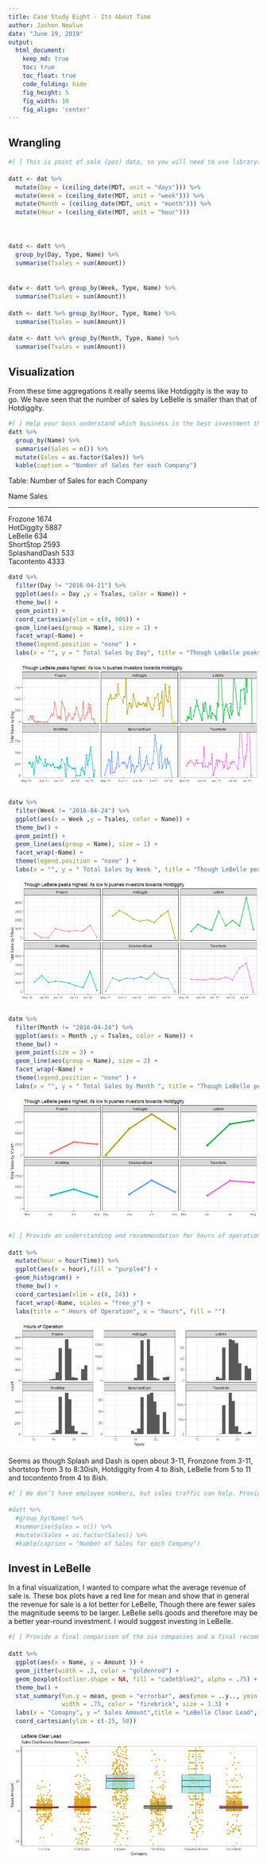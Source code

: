 ```yaml
---
title: Case Study Eight - Its About Time
author: Jashon Newlun
date: "June 19, 2019"
output:
  html_document:  
    keep_md: true
    toc: true
    toc_float: true
    code_folding: hide
    fig_height: 5
    fig_width: 10
    fig_align: 'center'
---
```


## Wrangling






```r
#[ ] This is point of sale (pos) data, so you will need to use library(lubridate) to create the correct time aggregations

datt <- dat %>%
  mutate(Day = (ceiling_date(MDT, unit = "days"))) %>% 
  mutate(Week = (ceiling_date(MDT, unit = "week"))) %>% 
  mutate(Month = (ceiling_date(MDT, unit = "month"))) %>% 
  mutate(Hour = (ceiling_date(MDT, unit = "hour")))
  


datd <- datt %>% 
  group_by(Day, Type, Name) %>% 
  summarise(Tsales = sum(Amount))


datw <- datt %>% group_by(Week, Type, Name) %>% 
  summarise(Tsales = sum(Amount))

dath <- datt %>% group_by(Hour, Type, Name) %>% 
  summarise(Tsales = sum(Amount))

datm <- datt %>% group_by(Month, Type, Name) %>% 
  summarise(Tsales = sum(Amount))
```

## Visualization

From these time aggregations it really seems like Hotdiggity is the way to go. We have seen that the number of sales by LeBelle is smaller than that of Hotdiggity. 


```r
#[ ] Help your boss understand which business is the best investment through visualizations
datt %>% 
  group_by(Name) %>% 
  summarise(Sales = n()) %>% 
  mutate(Sales = as.factor(Sales)) %>% 
  kable(caption = "Number of Sales for each Company")
```



Table: Number of Sales for each Company

Name            Sales 
--------------  ------
Frozone         1674  
HotDiggity      5887  
LeBelle         634   
ShortStop       2593  
SplashandDash   533   
Tacontento      4333  

```r
datd %>% 
  filter(Day != "2016-04-21") %>% 
  ggplot(aes(x = Day ,y = Tsales, color = Name)) +
  theme_bw() +
  geom_point() +
  coord_cartesian(ylim = c(0, 900)) +
  geom_line(aes(group = Name), size = 1) +
  facet_wrap(~Name) +
  theme(legend.position = "none" ) +
  labs(x = "", y = " Total Sales by Day", title = "Though LeBelle peaks highest, Its low N pushes investors towards Hotdiggity")
```

![](CS8_files/figure-html/unnamed-chunk-3-1.png)<!-- -->

```r
datw %>% 
  filter(Week != "2016-04-24") %>% 
  ggplot(aes(x = Week ,y = Tsales, color = Name)) +
  theme_bw() +
  geom_point() +
  geom_line(aes(group = Name), size = 1) +
  facet_wrap(~Name) +
  theme(legend.position = "none" ) +
  labs(x = "", y = " Total Sales by Week ", title = "Though LeBelle peaks highest, Its low N pushes investors towards Hotdiggity")
```

![](CS8_files/figure-html/unnamed-chunk-3-2.png)<!-- -->

```r
datm %>% 
  filter(Month != "2016-04-24") %>% 
  ggplot(aes(x = Month ,y = Tsales, color = Name)) +
  theme_bw() +
  geom_point(size = 3) +
  geom_line(aes(group = Name), size = 2) +
  facet_wrap(~Name) +
  theme(legend.position = "none" ) +
  labs(x = "", y = " Total Sales by Month ", title = "Though LeBelle peaks highest, Its low N pushes investors towards Hotdiggity")
```

![](CS8_files/figure-html/unnamed-chunk-3-3.png)<!-- -->




```r
#[ ] Provide an understanding and recommendation for hours of operation

datt %>% 
  mutate(hour = hour(Time)) %>% 
  ggplot(aes(x = hour),fill = "purple4") +
  geom_histogram() +
  theme_bw() +
  coord_cartesian(xlim = c(8, 24)) +
  facet_wrap(~Name, scales = "free_y") +
  labs(title = " Hours of Operation", x = "hours", fill = "")
```

![](CS8_files/figure-html/unnamed-chunk-4-1.png)<!-- -->

Seems as though Splash and Dash is open about 3-11, Fronzone from 3-11, shortstop from 3 to 8:30ish, Hotdiggity from 4 to 8ish, LeBelle from 5 to 11 and tocontento from 4 to 8ish. 


```r
#[ ] We don’t have employee numbers, but sales traffic can help. Provide some visualizations on customer traffic

#datt %>% 
  #group_by(Name) %>% 
  #summarise(Sales = n()) %>% 
  #mutate(Sales = as.factor(Sales)) %>% 
  #kable(caption = "Number of Sales for each Company")
```

## Invest in LeBelle

In a final visualization, I wanted to compare what the average revenue of sale is. These box plots have a red line for mean and show that in general the revenue for sale is a lot better for LeBelle, Though there are fewer sales the magnitude seems to be larger. LeBelle sells goods and therefore may be a better year-round investment. I would suggest investing in LeBelle. 


```r
#[ ] Provide a final comparison of the six companies and a final recommendation

datt %>% 
  ggplot(aes(x = Name, y = Amount )) +
  geom_jitter(width = .2, color = "goldenrod") +
  geom_boxplot(outlier.shape = NA, fill = "cadetblue2", alpha = .75) +
  theme_bw() +
  stat_summary(fun.y = mean, geom = "errorbar", aes(ymax = ..y.., ymin = ..y..),
               width = .75, color = "firebrick", size = 1.3) +
  labs(x = "Comapny", y =" Sales Amount",title = "LeBelle Clear Lead", subtitle = "Sales Distributions Between Companies") +
  coord_cartesian(ylim = c(-25, 50)) 
```

![](CS8_files/figure-html/unnamed-chunk-6-1.png)<!-- -->


